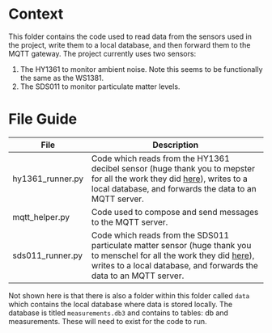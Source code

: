 # Context

This folder contains the code used to read data from the sensors used in the project, write them to a local database, and then forward them to the MQTT gateway. The project currently  uses two sensors:

1. The HY1361 to monitor ambient noise. Note this seems to be functionally the same as the WS1381.
2. The SDS011 to monitor particulate matter levels.

# File Guide


| File | Description |
|------|-------------|
| hy1361_runner.py | Code which reads from the HY1361 decibel sensor (huge thank you to mepster for all the work they did [here](https://github.com/mepster/wensn/blob/master/wensn.py)), writes to a local database, and forwards the data to an MQTT server. |
| mqtt_helper.py | Code used to compose and send messages to the MQTT server. |
| sds011_runner.py | Code which reads from the SDS011 particulate matter sensor (huge thank you to menschel for all the work they did [here](https://github.com/menschel/sds011)), writes to a local database, and forwards the data to an MQTT server. |

Not shown here is that there is also a folder within this folder called `data` which contains the local database where data is stored locally. The database is titled `measurements.db3` and contains to tables: db and measurements. These will need to exist for the code to run.
